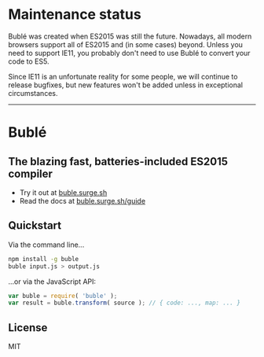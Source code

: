 # Maintenance status

Bublé was created when ES2015 was still the future. Nowadays, all modern browsers support all of ES2015 and (in some cases) beyond. Unless you need to support IE11, you probably don't need to use Bublé to convert your code to ES5.

Since IE11 is an unfortunate reality for some people, we will continue to release bugfixes, but new features won't be added unless in exceptional circumstances.

---

# Bublé

## The blazing fast, batteries-included ES2015 compiler

* Try it out at [buble.surge.sh](https://buble.surge.sh)
* Read the docs at [buble.surge.sh/guide](https://buble.surge.sh/guide)


## Quickstart

Via the command line...

```bash
npm install -g buble
buble input.js > output.js
```

...or via the JavaScript API:

```js
var buble = require( 'buble' );
var result = buble.transform( source ); // { code: ..., map: ... }
```


## License

MIT
